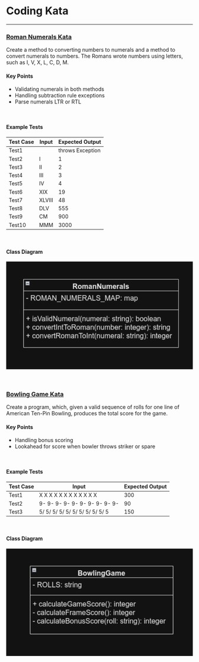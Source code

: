 # Coding Kata

<hr/>

### <u>[Roman Numerals Kata](https://codingdojo.org/kata/RomanNumerals/)</u>

Create a method to converting numbers to numerals and a method to convert numerals to numbers. The Romans wrote numbers using letters, such as I, V, X, L, C, D, M.

#### Key Points
- Validating numerals in both methods
- Handling subtraction rule exceptions
- Parse numerals LTR or RTL

<br/>

#### Example Tests

| Test Case | Input  | Expected Output  |
|-----------|--------|------------------|
| Test1     |        | throws Exception |
| Test2     | I      | 1                |
| Test3     | II     | 2                |
| Test4     | III    | 3                |
| Test5     | IV     | 4                |
| Test6     | XIX    | 19               |
| Test7     | XLVIII | 48               |
| Test8     | DLV    | 555              |
| Test9     | CM     | 900              |
| Test10    | MMM    | 3000             |

<br/>

#### Class Diagram
![img_1.png](img_1.png)

<br/>

### <u>[Bowling Game Kata](https://codingdojo.org/kata/Bowling/)</u>

Create a program, which, given a valid sequence of rolls for one line of American Ten-Pin Bowling, produces the total score for the game.

#### Key Points
- Handling bonus scoring
- Lookahead for score when bowler throws striker or spare

<br/>

#### Example Tests

| Test Case | Input                           | Expected Output |
|-----------|---------------------------------|-----------------|
| Test1     | X X X X X X X X X X X X         | 300             |
| Test2     | 9- 9- 9- 9- 9- 9- 9- 9- 9- 9-   | 90              |
| Test3     | 5/ 5/ 5/ 5/ 5/ 5/ 5/ 5/ 5/ 5/ 5 | 150             |

<br/>

#### Class Diagram
![img_2.png](img_2.png)

